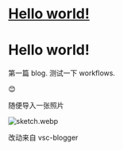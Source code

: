 # [Hello world!](https://github.com/justcyl/blog/issues/2)

# Hello world!

第一篇 blog. 测试一下 workflows.

😊

随便导入一张照片

![sketch.webp](https://cdn.jsdelivr.net/gh/justcyl/blog@master/images/2024/10/1728755446558.webp)

改动来自 vsc-blogger